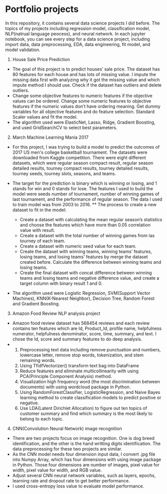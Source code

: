# Portfolio projects

In this repository, it contains several data science projects I did before. The topics of my projects including regression model, classification model, NLP(natrual language peocess), and neural network. In each jupyter notebook, you can see every step for a data science project, including import data, data preprocessing, EDA, data engineering, fit model, and model validation.

1. House Sale Price Prediction

* The goal of this project is to predict houses’ sale price. The dataset has 80 features for each house and has lots of missing value. I impute the missing data first with analyzing why it got the missing value and which impute method I should use. Check if the dataset has outliers and delete outliers. 
* Change some objective features to numeric features if the objective values can be ordered. Change some numeric features to objective features if the numeric values don’t have ordering meaning. Get dummy variables for all objective features and do feature selection. Standard Scaler values and fit the model.
* The algorithm used were ElasticNet, Lasso, Ridge, Gradient Boosting, and used GridSearchCV to select best parameters.

2. March Machine Learning Mania 2017

* For this project, I was trying to build a model to predict the outcomes of 2017 US men's college basketball tournament. The datasets were downloaded from Kaggle competition. There were eight different datasets, which were regular season compact result, regular season detailed results, tourney compact results, tourney detailed results, tourney seeds, tourney slots, seasons, and teams.
* The target for the prediction is binary which is winning or losing, and 1 stands for win and 0 stands for lose. The features I used to build the model were seeds number of tournament, number of winning games of last tournament, and the performance of regular season. The data I used to train model was from 2003 to 2016.
** The process to create a new dataset to fit in the model: 
  * Create a dataset with calculating the mean regular season’s statistics and choose the features which have more than 0.05 correlation value with result. 
  * Create a dataset with the total number of winning games from las tourney of each team. 
  * Create a dataset with numeric seed value for each team. 
  * Create the dataset with winning teams, winning teams’ features, losing teams, and losing teams’ features by merge the dataset created before. Calculate the difference between winning teams and losing teams. 
  * Create the final dataset with concat difference between winning teams and losing teams and  negative difference value, and create a target column with binary result 1 and 0.

* The algorithm used were Logistic Regression, SVM(Support Vector Machines), KNN(K-Nearest Neighbor), Decision Tree, Random Forest and Gradient Boosting.


3. Amazon Food Review NLP analysis project

* Amazon food review dataset has 568454 reviews and each review contains ten features which are Id, Product_Id, profile name, helpfulness numerator, helpfulness denominator, score, time, summary, and text. I chose the Id, score and summary features to do deep analysis.
* 1. Preprocessing text data including remove punctuation and numbers, lowercase letter, remove stop words, tokenization, and stem remaining words.
    2. Using TfidfVectorizer() transform text bag into DataFrame
    3. Reduce features and eliminate multicollinearity with using PCA(Principle Component Analysis) method.
    4. Visualization high frequency word (the most discrimination between documents) with using wordcloud package in Python.
    5. Using RandomForestClassifier, LogisticRegression, and Naive Bayes learning method to create classification models to predict positive or negative.
    6. Use LDA(Latent Dirichlet Allocation) to figure out ten topics of customer summary and find which summary is the most likely to belong to each topic.

4. CNN(Convolution Neural Network) image recognition 
* There are two projects focus on image recognition. One is dog breed identification, and the other is the hand writting digits identification. The data preprocessing for these two projects are similar.
* As the CNN model needs four dimension input data, I convert .jpg file into Numpy Array, which has four dimensions with using image package in Python. Those four dimensions are number of images, pixel value for width, pixel value for width, and RGB value.
* Adjust several CNN neural network variables, such as layers, epochs, learning rate and dropout rate to get better performance.
* I used cross-entropy loss value to evaluate model performance.
